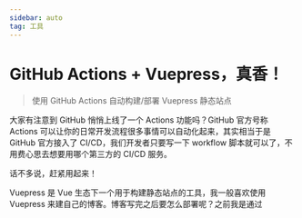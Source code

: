 ```yaml
---
sidebar: auto
tag: 工具
---
```


# GitHub Actions + Vuepress，真香！

> 使用 GitHub Actions 自动构建/部署 Vuepress 静态站点

大家有注意到 GitHub 悄悄上线了一个 Actions 功能吗？GitHub 官方号称 Actions 可以让你的日常开发流程很多事情可以自动化起来，其实相当于是 GitHub 官方接入了 CI/CD，我们开发者只要写一下 workflow 脚本就可以了，不用费心思去想要用哪个第三方的 CI/CD 服务。

话不多说，赶紧用起来！

Vuepress 是 Vue 生态下一个用于构建静态站点的工具，我一般喜欢使用 Vuepress 来建自己的博客。博客写完之后要怎么部署呢？之前我是通过
